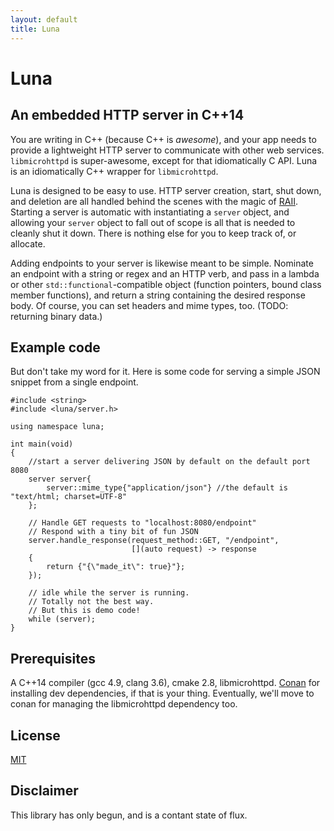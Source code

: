 ```yaml
---
layout: default
title: Luna
---
```


# Luna

## An embedded HTTP server in C++14

You are writing in C++ (because C++ is _awesome_), and your app needs to provide a lightweight HTTP server to communicate with other web services. `libmicrohttpd` is super-awesome, except for that idiomatically C API. Luna is an idiomatically C++ wrapper for `libmicrohttpd`.

Luna is designed to be easy to use. HTTP server creation, start, shut down, and deletion are all handled behind the scenes with the magic of [RAII](https://en.wikipedia.org/wiki/Resource_Acquisition_Is_Initialization). Starting a server is automatic with instantiating a `server` object, and allowing your `server` object to fall out of scope is all that is needed to cleanly shut it down. There is nothing else for you to keep track of, or allocate.

Adding endpoints to your server is likewise meant to be simple. Nominate an endpoint with a string or regex and an HTTP verb, and pass in a lambda or other `std::functional`-compatible object (function pointers, bound class member functions), and return a string containing the desired response body. Of course, you can set headers and mime types, too. (TODO: returning binary data.)

## Example code

But don't take my word for it. Here is some code for serving a simple JSON snippet from a single endpoint.

```
#include <string>
#include <luna/server.h>

using namespace luna;

int main(void)
{
    //start a server delivering JSON by default on the default port 8080
    server server{
        server::mime_type{"application/json"} //the default is "text/html; charset=UTF-8"
    };

    // Handle GET requests to "localhost:8080/endpoint"
    // Respond with a tiny bit of fun JSON
    server.handle_response(request_method::GET, "/endpoint",
                           [](auto request) -> response
    {
        return {"{\"made_it\": true}"};
    });

    // idle while the server is running.
    // Totally not the best way.
    // But this is demo code!
    while (server);
}
```

## Prerequisites

A C++14 compiler (gcc 4.9, clang 3.6), cmake 2.8, libmicrohttpd. [Conan](https://www.conan.io) for installing dev dependencies, if that is your thing. Eventually, we'll move to conan for managing the libmicrohttpd dependency too.

## License

[MIT](https://github.com/DEGoodmanWilson/luna/blob/master/LICENSE)

## Disclaimer

This library has only begun, and is a contant state of flux.